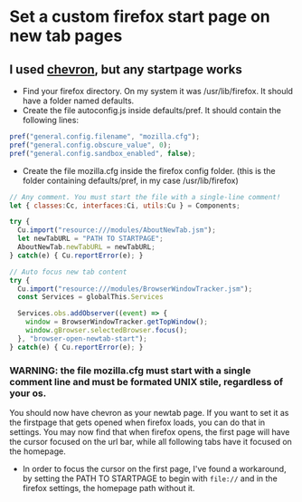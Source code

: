 # Set a custom firefox start page on new tab pages 
## I used [chevron](https://github.com/kholmogorov27/chevron), but any startpage works

* Find your firefox directory. On my system it was /usr/lib/firefox.
  It should have a folder named defaults.
* Create the file autoconfig.js inside defaults/pref.
  It should contain the following lines:

```js
pref("general.config.filename", "mozilla.cfg");
pref("general.config.obscure_value", 0);
pref("general.config.sandbox_enabled", false);
```

* Create the file mozilla.cfg inside the firefox config folder. (this is the folder containing defaults/pref, in my case /usr/lib/firefox)

```js
// Any comment. You must start the file with a single-line comment!
let { classes:Cc, interfaces:Ci, utils:Cu } = Components;

try {
  Cu.import("resource:///modules/AboutNewTab.jsm");
  let newTabURL = "PATH TO STARTPAGE";
  AboutNewTab.newTabURL = newTabURL;
} catch(e) { Cu.reportError(e); }

// Auto focus new tab content
try {
  Cu.import("resource:///modules/BrowserWindowTracker.jsm");
  const Services = globalThis.Services

  Services.obs.addObserver((event) => {
    window = BrowserWindowTracker.getTopWindow();
    window.gBrowser.selectedBrowser.focus();
  }, "browser-open-newtab-start");
} catch(e) { Cu.reportError(e); }
```
### WARNING: the file mozilla.cfg must start with a single comment line and must be formated UNIX stile, regardless of your os.
You should now have chevron as your newtab page. If you want to set it as the firstpage that gets opened when firefox loads, you can do that in settings.
You may now find that when firefox opens, the first page will have the cursor focused on the url bar, while all following tabs have it focused on the homepage.
* In order to focus the cursor on the first page, I've found a workaround, by setting the PATH TO STARTPAGE to begin with `file://` and in the firefox settings, the homepage path without it.
